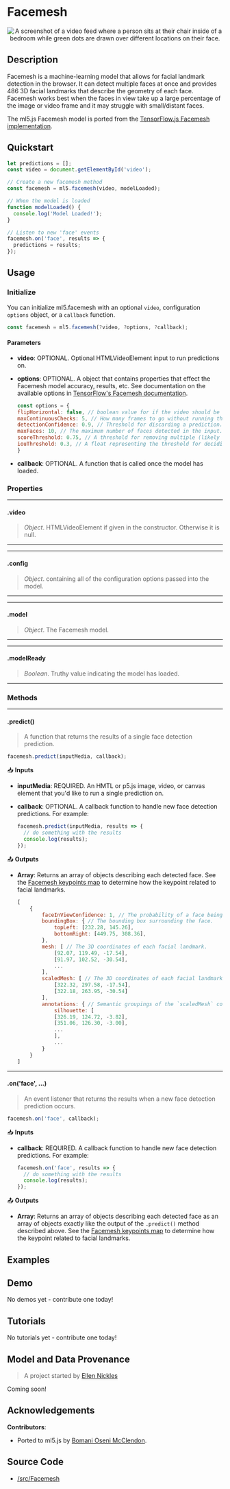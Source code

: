 # Facemesh


<center>
    <img style="display:block; max-height:20rem" alt="A screenshot of a video feed where a person sits at their chair inside of a bedroom while green dots are drawn over different locations on their face." src="_media/reference__header-facemesh.jpg">
</center>


## Description

Facemesh is a machine-learning model that allows for facial landmark detection in the browser. It can detect multiple faces at once and provides 486 3D facial landmarks that describe the geometry of each face. Facemesh works best when the faces in view take up a large percentage of the image or video frame and it may struggle with small/distant faces.

The ml5.js Facemesh model is ported from the [TensorFlow.js Facemesh implementation](https://github.com/tensorflow/tfjs-models/tree/master/face-landmarks-detection).

## Quickstart

```js
let predictions = [];
const video = document.getElementById('video');

// Create a new facemesh method
const facemesh = ml5.facemesh(video, modelLoaded);

// When the model is loaded
function modelLoaded() {
  console.log('Model Loaded!');
}

// Listen to new 'face' events
facemesh.on('face', results => {
  predictions = results;
});
```


## Usage

### Initialize
You can initialize ml5.facemesh with an optional `video`, configuration `options` object, or a `callback` function.
```js
const facemesh = ml5.facemesh(?video, ?options, ?callback);
```

#### Parameters
* **video**: OPTIONAL. Optional HTMLVideoElement input to run predictions on.
* **options**: OPTIONAL. A object that contains properties that effect the Facemesh model accuracy, results, etc. See documentation on the available options in [TensorFlow's Facemesh documentation](https://github.com/tensorflow/tfjs-models/tree/master/face-landmarks-detection#parameters-for-facelandmarksdetectionload).
  ```js
  const options = {
  flipHorizontal: false, // boolean value for if the video should be flipped, defaults to false
  maxContinuousChecks: 5, // How many frames to go without running the bounding box detector. Only relevant if maxFaces > 1. Defaults to 5.
  detectionConfidence: 0.9, // Threshold for discarding a prediction. Defaults to 0.9.
  maxFaces: 10, // The maximum number of faces detected in the input. Should be set to the minimum number for performance. Defaults to 10.
  scoreThreshold: 0.75, // A threshold for removing multiple (likely duplicate) detections based on a "non-maximum suppression" algorithm. Defaults to 0.75.
  iouThreshold: 0.3, // A float representing the threshold for deciding whether boxes overlap too much in non-maximum suppression. Must be between [0, 1]. Defaults to 0.3.
  }
  ```

* **callback**: OPTIONAL. A function that is called once the model has loaded.

### Properties
***
#### .video
> *Object*. HTMLVideoElement if given in the constructor. Otherwise it is null.
***

***
#### .config
> *Object*. containing all of the configuration options passed into the model. 
***

***
#### .model
> *Object*. The Facemesh model.
***

***
#### .modelReady
> *Boolean*. Truthy value indicating the model has loaded.
***

### Methods

***
#### .predict()
> A function that returns the results of a single face detection prediction.

  ```js
  facemesh.predict(inputMedia, callback);
  ```

📥 **Inputs**
* **inputMedia**: REQUIRED. An HMTL or p5.js image, video, or canvas element that you'd like to run a single prediction on.

* **callback**: OPTIONAL.  A callback function to handle new face detection predictions. For example:

  ```js
  facemesh.predict(inputMedia, results => {
    // do something with the results
    console.log(results);
  });
  ```

📤 **Outputs**

* **Array**: Returns an array of objects describing each detected face. See the [Facemesh keypoints map](https://github.com/tensorflow/tfjs-models/tree/master/face-landmarks-detection#keypoints) to determine how the keypoint related to facial landmarks.

  ```js
  [
      {
          faceInViewConfidence: 1, // The probability of a face being present.
          boundingBox: { // The bounding box surrounding the face.
              topLeft: [232.28, 145.26],
              bottomRight: [449.75, 308.36],
          },
          mesh: [ // The 3D coordinates of each facial landmark.
              [92.07, 119.49, -17.54],
              [91.97, 102.52, -30.54],
              ...
          ],
          scaledMesh: [ // The 3D coordinates of each facial landmark, normalized.
              [322.32, 297.58, -17.54],
              [322.18, 263.95, -30.54]
          ],
          annotations: { // Semantic groupings of the `scaledMesh` coordinates.
              silhouette: [
              [326.19, 124.72, -3.82],
              [351.06, 126.30, -3.00],
              ...
              ],
              ...
          }
      }
  ]
  ```

***

#### .on('face', ...)
> An event listener that returns the results when a new face detection prediction occurs.

  ```js
  facemesh.on('face', callback);
  ```

📥 **Inputs**

* **callback**: REQUIRED.  A callback function to handle new face detection predictions. For example:

  ```js
  facemesh.on('face', results => {
    // do something with the results
    console.log(results);
  });
  ```

📤 **Outputs**

* **Array**: Returns an array of objects describing each detected face as an array of objects exactly like the output of the `.predict()` method described above. See the [Facemesh keypoints map](https://github.com/tensorflow/tfjs-models/tree/master/face-landmarks-detection#keypoints) to determine how the keypoint related to facial landmarks.


## Examples

## Demo

No demos yet - contribute one today!

## Tutorials

No tutorials yet - contribute one today!

## Model and Data Provenance
> A project started by [Ellen Nickles](https://github.com/ellennickles/)

Coming soon!

## Acknowledgements

**Contributors**:
  * Ported to ml5.js by [Bomani Oseni McClendon](https://bomani.rip/).

## Source Code

* [/src/Facemesh](https://github.com/ml5js/ml5-library/tree/main/src/Facemesh)
